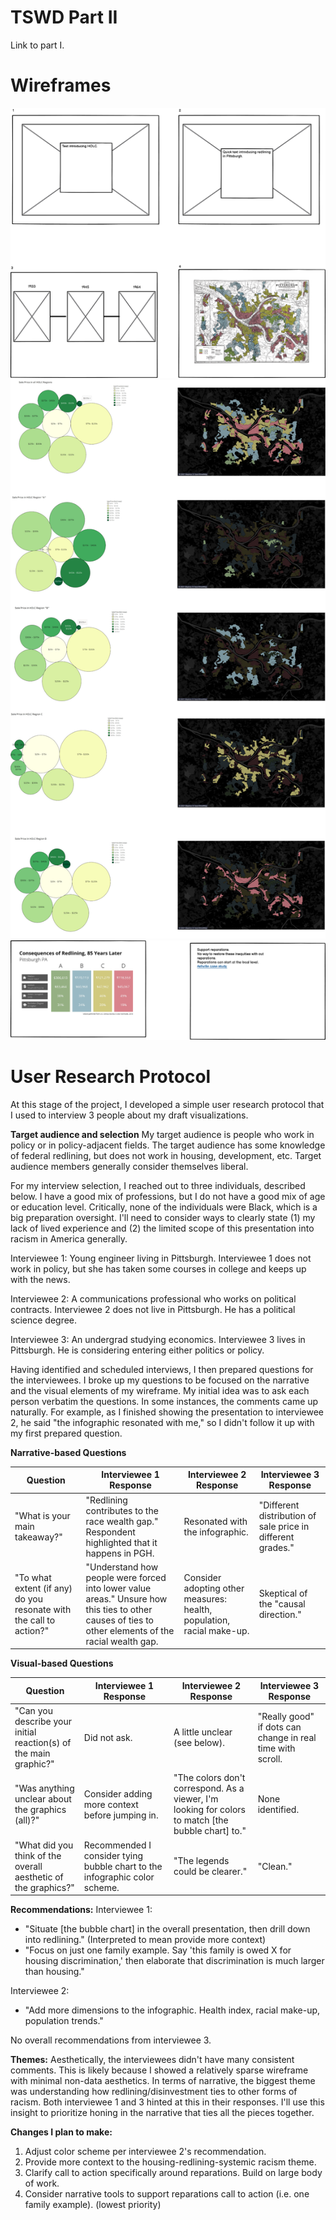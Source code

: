 # TSWD Part II

Link to part I.

# Wireframes

<img src="Finalized wireframe.png"/>


<img src="Final Graphics WF.png"/>


<img src="Wireframe 2.png"/>


# User Research Protocol
At this stage of the project, I developed a simple user research protocol that I used to interview 3 people about my draft visualizations.  

**Target audience and selection**
My target audience is people who work in policy or in policy-adjacent fields. The target audience has some knowledge of federal redlining, but does not work in housing, development, etc. Target audience members generally consider themselves liberal.

For my interview selection, I reached out to three individuals, described below. I have a good mix of professions, but I do not have a good mix of age or education level. Critically, none of the individuals were Black, which is a big preparation oversight. I'll need to consider ways to clearly state (1) my lack of lived experience and (2) the limited scope of this presentation into racism in America generally.

Interviewee 1: Young engineer living in Pittsburgh. Interviewee 1 does not work in policy, but she has taken some courses in college and keeps up with the news. 

Interviewee 2: A communications professional who works on political contracts. Interviewee 2 does not live in Pittsburgh. He has a political science degree.

Interviewee 3: An undergrad studying economics. Interviewee 3 lives in Pittsburgh. He is considering entering either politics or policy.

Having identified and scheduled interviews, I then prepared questions for the interviewees. I broke up my questions to be focused on the narrative and the visual elements of my wireframe. My initial idea was to ask each person verbatim the questions. In some instances, the comments came up naturally. For example, as I finished showing the presentation to interviewee 2, he said "the infographic resonated with me," so I didn't follow it up with my first prepared question.



**Narrative-based Questions**

| Question | Interviewee 1 Response | Interviewee 2 Response | Interviewee 3 Response |
| --- | --- | --- | --- |
| "What is your main takeaway?" | "Redlining contributes to the race wealth gap." Respondent highlighted that it happens in PGH. | Resonated with the infographic. | "Different distribution of sale price in different grades." |
| "To what extent (if any) do you resonate with the call to action?" | "Understand how people were forced into lower value areas." Unsure how this ties to other causes of ties to other elements of the racial wealth gap. | Consider adopting other measures: health, population, racial make-up. | Skeptical of the "causal direction." |

**Visual-based Questions**

| Question | Interviewee 1 Response | Interviewee 2 Response | Interviewee 3 Response |
| --- | --- | --- | --- |
| "Can you describe your initial reaction(s) of the main graphic?" | Did not ask. | A little unclear (see below). | "Really good" if dots can change in real time with scroll. |
| "Was anything unclear about the graphics (all)?" | Consider adding more context before jumping in. | "The colors don't correspond. As a viewer, I'm looking for colors to match [the bubble chart] to." | None identified. |
| "What did you think of the overall aesthetic of the graphics?" | Recommended I consider tying bubble chart to the infographic color scheme. | "The legends could be clearer." | "Clean." |

**Recommendations:**
Interviewee 1: 

  - "Situate [the bubble chart] in the overall presentation, then drill down into redlining." (Interpreted to mean provide more context)
  - "Focus on just one family example. Say 'this family is owed X for housing discrimination,' then elaborate that discrimination is much larger than housing."

Interviewee 2:

  - "Add more dimensions to the infographic. Health index, racial make-up, population trends."

No overall recommendations from interviewee 3.

**Themes:**
Aesthetically, the interviewees didn't have many consistent comments. This is likely because I showed a relatively sparse wireframe with minimal non-data aesthetics. In terms of narrative, the biggest theme was understanding how redlining/disinvestment ties to other forms of racism. Both interviewee 1 and 3 hinted at this in their responses. I'll use this insight to prioritize honing in the narrative that ties all the pieces together.

**Changes I plan to make:**

  1. Adjust color scheme per interviewee 2's recommendation.
  2. Provide more context to the housing-redlining-systemic racism theme.
  3. Clarify call to action specifically around reparations. Build on large body of work.
  4. Consider narrative tools to support reparations call to action (i.e. one family example). (lowest priority)


